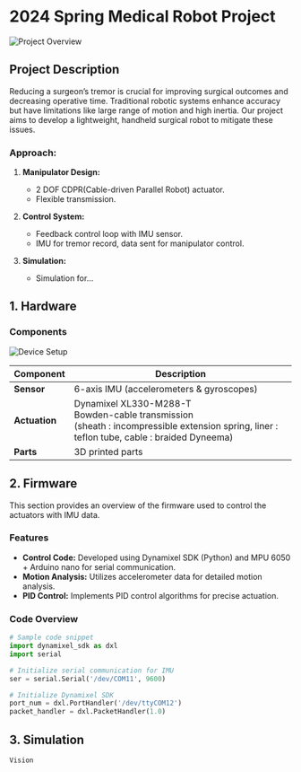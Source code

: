 # 2024 Spring Medical Robot Project
![Project Overview](https://github.com/dn0908/24-1_MedicalRobotProject/assets/94898107/eac5be34-a4ea-4aff-9291-83d0139e3387)

  
## Project Description

Reducing a surgeon’s tremor is crucial for improving surgical outcomes and decreasing operative time. Traditional robotic systems enhance accuracy but have limitations like large range of motion and high inertia. Our project aims to develop a lightweight, handheld surgical robot to mitigate these issues.

### Approach:
1. **Manipulator Design:** 
   - 2 DOF CDPR(Cable-driven Parallel Robot) actuator.
   - Flexible transmission.

2. **Control System:** 
   - Feedback control loop with IMU sensor.
   - IMU for tremor record, data sent for manipulator control.
    
3. **Simulation:** 
   - Simulation for...


  
## 1. Hardware

### Components
![Device Setup](https://github.com/dn0908/24-1_MedicalRobotProject/assets/94898107/76d03af7-3476-41e7-9ba6-e97054d1a286)


| Component    | Description                                                                                       |
|--------------|---------------------------------------------------------------------------------------------------|
| **Sensor**   | 6-axis IMU (accelerometers & gyroscopes)                                                          |
| **Actuation**| Dynamixel XL330-M288-T <br> Bowden-cable transmission <br> (sheath : incompressible extension spring, liner : teflon tube, cable : braided Dyneema) |
| **Parts**    | 3D printed parts  

  
## 2. Firmware
This section provides an overview of the firmware used to control the actuators with IMU data.

### Features
- **Control Code:** Developed using Dynamixel SDK (Python) and MPU 6050 + Arduino nano for serial communication.
- **Motion Analysis:** Utilizes accelerometer data for detailed motion analysis.
- **PID Control:** Implements PID control algorithms for precise actuation.

### Code Overview

```python
# Sample code snippet
import dynamixel_sdk as dxl
import serial

# Initialize serial communication for IMU
ser = serial.Serial('/dev/COM11', 9600)

# Initialize Dynamixel SDK
port_num = dxl.PortHandler('/dev/ttyCOM12')
packet_handler = dxl.PacketHandler(1.0)
```

  
## 3. Simulation
    Vision
